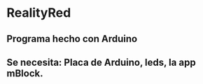 # RealityRed
Programa hecho con Arduino
-------------------------------------
Se necesita: Placa de Arduino, leds, la app mBlock.
-------------------------------------

